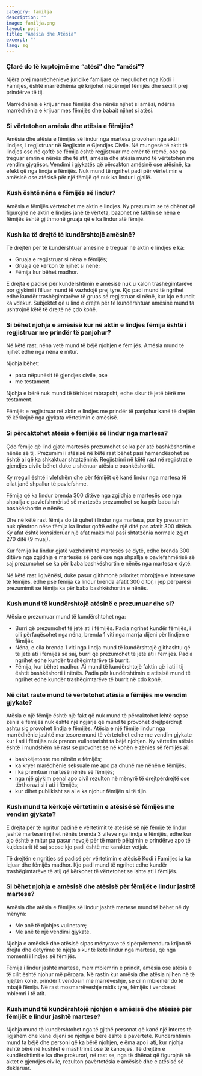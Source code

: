 ```yaml
---
category: familja
description: ""
image: familja.png
layout: post
title: "Amësia dhe Atësia"
excerpt: ""
lang: sq
---
```

<script>
var data = { topics: [
  {
    title: "Si vërtetohet amësia dhe atësia?",
    text: function(){ return $("#part1").html(); }
  },
  {
    title: "Nëna e fëmijës",
    text: function(){ return $("#part2").html(); }
  },
  {
    title: "Babai i fëmijës ",
    text: function(){ return $("#part3").html(); }
  },
  {
    title: "Njohja e amësisë dhe atësisë për fëmijët e lindur jashtë martese ",
    text: function(){ return $("#part4").html(); }
  }
]};
</script>


  <div id="part1" class="hidden">
  <h3>Çfarë do të kuptojmë me “atësi” dhe “amësi”?</h3>
  Njëra prej marrëdhënieve juridike familjare që rregullohet nga Kodi i Familjes, është marrëdhënia që krijohet nëpërmjet fëmijës dhe secilit prej prindërve të tij.

  Marrëdhënia e krijuar mes fëmijës dhe nënës njihet si amësi, ndërsa marrëdhënia e krijuar mes fëmijës dhe babait njihet si atësi.

  <h3>Si vërtetohen amësia dhe atësia e fëmijës?</h3>
  Amësia dhe atësia e fëmijës së lindur nga martesa provohen nga akti i lindjes, i regjistruar në Regjistrin e Gjendjes Civile. Në mungesë të aktit të lindjes ose në qoftë se fëmija është regjistruar me emër të rremë, ose pa treguar emrin e nënës dhe të atit, amësia dhe atësia mund të vërtetohen me vendim gjyqësor. Vendimi i gjykatës që përcakton amësinë ose atësinë, ka efekt që nga lindja e fëmijës. Nuk mund të ngrihet padi për vërtetimin e amësisë ose atësisë për një fëmijë që nuk ka lindur i gjallë.
  </div>

  <div id="part2" class="hidden">
  <h3>Kush është nëna e fëmijës së lindur?</h3>
  Amësia e fëmijës vërtetohet me aktin e lindjes. Ky prezumim se të dhënat që figurojnë në aktin e lindjes janë të vërteta, bazohet në faktin se nëna e fëmijës është gjithmonë gruaja që e ka lindur atë fëmijë.
  <h3>Kush ka të drejtë të kundërshtojë amësinë?</h3>
  Të drejtën për të kundërshtuar amësinë e treguar në aktin e lindjes e ka:
  <ul>
  <li>Gruaja e regjistruar si nëna e fëmijës;</li>
  <li>Gruaja që kërkon të njihet si nënë;</li>
  <li>Fëmija kur bëhet madhor.</li>
  </ul>
  E drejta e padisë për kundërshtimin e amësisë nuk u kalon trashëgimtarëve por gjykimi i filluar mund të vazhdojë prej tyre. Kjo padi mund të ngrihet edhe kundër trashëgimtarëve të gruas së regjistruar si nënë, kur kjo e fundit ka vdekur. Subjektet që u lind e drejta për të kundërshtuar amësinë mund ta ushtrojnë këtë të drejtë në çdo kohë.
  <h3>Si bëhet njohja e amësisë kur në aktin e lindjes fëmija është i regjistruar me prindër të panjohur?</h3>
  Në këtë rast, nëna vetë mund të bëjë njohjen e fëmijës. Amësia mund të njihet edhe nga nëna e mitur.
  <p>Njohja bëhet:</p>
  <ul>
  <li>para nëpunësit të gjendjes civile, ose</li>
  <li>me testament.</li>
  </ul>
  <p>Njohja e bërë nuk mund të tërhiqet mbrapsht, edhe sikur të jetë bërë me testament.</p>
  <p>Fëmijët e regjistruar në aktin e lindjes me prindër të panjohur kanë të drejtën të kërkojnë nga gjykata vërtetimin e amësisë.</p>  
  </div>

  <div id="part3" class="hidden">
  <h3>Si përcaktohet atësia e fëmijës së lindur nga martesa?</h3>
  <p>Çdo fëmije që lind gjatë martesës prezumohet se ka për atë bashkëshortin e nënës së tij. Prezumimi i atësisë në këtë rast bëhet pasi hamendësohet se është ai që ka shkaktuar shtatzëninë. Regjistrimi në këtë rast në regjistrat e gjendjes civile bëhet duke u shënuar atësia e bashkëshortit.</p>
  <p>Ky rregull është i vlefshëm dhe për fëmijët që kanë lindur nga martesa të cilat janë shpallur të pavlefshme.</p>
  <p>Fëmija që ka  lindur brenda 300 ditëve nga zgjidhja e martesës ose nga shpallja e pavlefshmërisë së martesës prezumohet se ka për baba ish bashkëshortin e nënës.</p>
  <p>Dhe në këtë rast fëmija do të quhet i lindur nga martesa, por ky prezumim nuk qëndron nëse fëmija ka lindur qoftë edhe një ditë pas afatit 300 ditësh. Ky afat është konsideruar një afat maksimal pasi shtatzënia normale zgjat 270 ditë (9 muaj).</p>
  <p>Kur fëmija ka lindur gjatë vazhdimit të martesës së dytë, edhe brenda 300 ditëve nga zgjidhja e martesës së parë ose nga shpallja e pavlefshmërisë së saj prezumohet se ka për baba bashkëshortin e nënës nga martesa e dytë.</p>
  <p>Në këtë rast ligjvënësi, duke pasur gjithmonë prioritet mbrojtjen e interesave të fëmijës, edhe pse fëmija ka lindur brenda afatit 300 ditor, i jep përparësi prezumimit se fëmija ka për baba bashkëshortin e nënës.</p>
  <h3>Kush mund të kundërshtojë atësinë e prezumuar dhe si?</h3>
  Atësia e prezumuar mund të kundërshtohet nga:
  <ul>
  <li>Burri që prezumohet të jetë ati i fëmijës. Padia ngrihet kundër fëmijës, i cili përfaqësohet nga nëna, brenda 1 viti nga marrja dijeni për lindjen e fëmijës.</li>
  <li>Nëna, e cila brenda 1 viti nga lindja mund të kundërshtojë gjithashtu që të jetë ati i fëmijës së saj, burri që prezumohet të jetë ati i fëmijës. Padia ngrihet edhe kundër trashëgimtarëve të burrit. </li>
  <li>Fëmija, kur bëhet madhor. Ai mund të kundërshtojë faktin që i ati i tij është bashkëshorti i nënës. Padia për kundërshtimin e atësisë mund të ngrihet edhe kundër trashëgimtarëve të burrit në çdo kohë. </li>
  </ul>
  <h3>Në cilat raste mund të vërtetohet atësia e fëmijës me vendim gjykate?</h3>
  Atësia e një fëmije është një fakt që nuk mund të përcaktohet lehtë sepse zënia e fëmijës nuk është një ngjarje që mund të provohet drejtpërdrejt ashtu siç provohet lindja e fëmijës. Atësia e një fëmije lindur nga marrëdhënie jashtë martesore mund të vërtetohet edhe me vendim gjykate kur i ati i fëmijës nuk pranon vullnetarisht ta bëjë njohjen. Ky vërtetim atësie është i mundshëm në rast se provohet se në kohën e zënies së fëmijës ai:
  <ul>
  <li>bashkëjetonte me nënën e fëmijës;</li>
  <li>ka kryer marëdhënie seksuale me apo pa dhunë me nënën e fëmijës;</li>
  <li>i ka premtuar martesë nënës së fëmijës;</li>
  <li>nga një gjykim penal apo civil rezulton në mënyrë të drejtpërdrejtë ose tërthorazi si i ati i fëmijës;</li>
  <li>kur dihet publikisht se ai e ka njohur fëmijën si të tijin.</li>
  </ul>
  <h3>Kush mund ta kërkojë vërtetimin e atësisë së fëmijës me vendim gjykate?</h3>
  <p>E drejta për të ngritur padinë e vërtetimit të atësisë së një fëmije të lindur jashtë martese i njihet nënës brenda 3 viteve nga lindja e fëmijës, edhe kur ajo është e mitur pa pasur nevojë për të marrë pëlqimin e prindërve apo të kujdestarit të saj sepse kjo padi është me karakter vetjak.</p>
  <p>Të drejtën e ngritjes së padisë për vërtetimin e atësisë Kodi i Familjes ia ka lejuar dhe fëmijës madhor. Kjo padi mund të ngrihet edhe kundër trashëgimtarëve të atij që kërkohet të vërtetohet se ishte ati i fëmijës.</p>
  </div>

  <div id="part4" class="hidden">
  <h3>Si bëhet njohja e amësisë dhe atësisë për fëmijët e lindur jashtë martese?</h3>
  Amësia dhe atësia e fëmijës së lindur jashtë martese mund të bëhet në dy mënyra:
  <ul>
  <li>Me anë të njohjes vullnetare;</li>
  <li>Me anë të një vendimi gjykate.</li>
  </ul>
  <p>Njohja e amësisë dhe atësisë sipas mënyrave të sipërpërmendura krijon të drejta dhe detyrime të njëjta sikur të ketë lindur nga martesa, që nga momenti i lindjes së fëmijës.</p>
  <p>Fëmija i lindur jashtë martese, merr mbiemrin e prindit, amësia ose atësia e të cilit është njohur më përpara. Në rastin kur amësia dhe atësia njihen në të njëjtën kohë, prindërit vendosin me marrëveshje, se cilin mbiemër do të mbajë fëmija. Në rast mosmarrëveshje midis tyre, fëmijës i vendoset mbiemri i të atit.</p>
  <h3>Kush mund të kundërshtojë njohjen e amësisë dhe atësisë për fëmijët e lindur jashtë martese?</h3>
  Njohja mund të kundërshtohet nga të gjithë personat që kanë një interes të ligjshëm dhe kanë dijeni se njohja e bërë është e pavërtetë. Kundërshtimin mund ta bëjë dhe personi që ka bërë njohjen, e ëma apo i ati, kur njohja është bërë në kushtet e mashtrimit ose të kanosjes.  Të drejtën e kundërshtimit e ka dhe prokurori, në rast se, nga të dhënat që figurojnë në aktet e gjendjes civile, rezulton pavërtetësia e amësisë dhe e atësisë së deklaruar.
  </div>

  <div class="post-content"></div>
